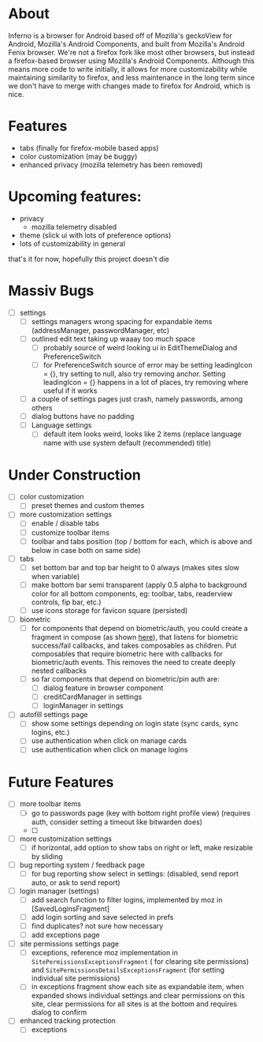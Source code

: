 # About

Inferno is a browser for Android based off of Mozilla's geckoView for Android, Mozilla's Android
Components, and built from Mozilla's Android Fenix browser. We're not a firefox fork like most other
browsers, but instead a firefox-based browser using Mozilla's Android Components. Although this
means more code to write initially, it allows for more customizability while maintaining similarity
to firefox, and less maintenance in the long term since we don't have to merge with changes made to
firefox for Android, which is nice.

# Features

- tabs (finally for firefox-mobile based apps)
- color customization (may be buggy)
- enhanced privacy (mozilla telemetry has been removed)

# Upcoming features:

- privacy
    - mozilla telemetry disabled
- theme (slick ui with lots of preference options)
- lots of customizability in general

that's it for now, hopefully this project doesn't die

# Massiv Bugs

- [ ] settings
    - [ ] settings managers wrong spacing for expandable items (addressManager, passwordManager,
      etc)
    - [ ] outlined edit text taking up waaay too much space
        - [ ] probably source of weird looking ui in EditThemeDialog and PreferenceSwitch
        - [ ] for PreferenceSwitch source of error may be setting leadingIcon = {}, try setting to
          null, also try removing anchor. Setting leadingIcon = {} happens in a lot of places, try
          removing where useful if it works
    - [ ] a couple of settings pages just crash, namely passwords, among others
    - [ ] dialog buttons have no padding
    - [ ] Language settings
        - [ ] default item looks weird, looks like 2 items (replace language name with use system
          default (recommended) title)

# Under Construction

- [ ] color customization
    - [ ] preset themes and custom themes
- [ ] more customization settings
    - [ ] enable / disable tabs
    - [ ] customize toolbar items
    - [ ] toolbar and tabs position (top / bottom for each, which is above and below in case both on
      same side)
- [ ] tabs
    - [ ] set bottom bar and top bar height to 0 always (makes sites slow when variable)
    - [ ] make bottom bar semi transparent (apply 0.5 alpha to background color for all bottom
      components, eg: toolbar, tabs, readerview controls, fip bar, etc.)
    - [ ] use icons storage for favicon square (persisted)
- [ ] biometric
    - [ ] for components that depend on biometric/auth, you could create a fragment in
      compose (as shown [here](https://stackoverflow.com/a/71480760/14642303)), that listens for
      biometric success/fail callbacks, and takes composables as children. Put composables that
      require biometric here with callbacks for biometric/auth events. This removes the need to
      create deeply nested callbacks
    - [ ] so far components that depend on biometric/pin auth are:
        - [ ] dialog feature in browser component
        - [ ] creditCardManager in settings
        - [ ] loginManager in settings
- [ ] autofill settings page
    - [ ] show some settings depending on login state (sync cards, sync logins, etc.)
    - [ ] use authentication when click on manage cards
    - [ ] use authentication when click on manage logins

# Future Features

- [ ] more toolbar items
    - [ ] go to passwords page (key with bottom right profile view) (requires auth, consider setting
      a timeout like bitwarden does)
    - [ ] 
- [ ] more customization settings
    - [ ] if horizontal, add option to show tabs on right or left, make resizable by sliding
- [ ] bug reporting system / feedback page
    - [ ] for bug reporting show select in settings: (disabled, send report auto, or ask to send
      report)
- [ ] login manager (settings)
    - [ ] add search function to filter logins, implemented by moz in [SavedLoginsFragment]
    - [ ] add login sorting and save selected in prefs
    - [ ] find duplicates? not sure how necessary
    - [ ] add exceptions page
- [ ] site permissions settings page
    - [ ] exceptions, reference moz implementation in `SitePermissionsExceptionsFragment` (
      for clearing site permissions) and `SitePermissionsDetailsExceptionsFragment` (for
      setting individual site permissions)
    - [ ] in exceptions fragment show each site as expandable item, when expanded shows individual
      settings and clear permissions on this site, clear permissions for all sites is at the bottom
      and requires dialog to confirm
- [ ] enhanced tracking protection
    - [ ] exceptions